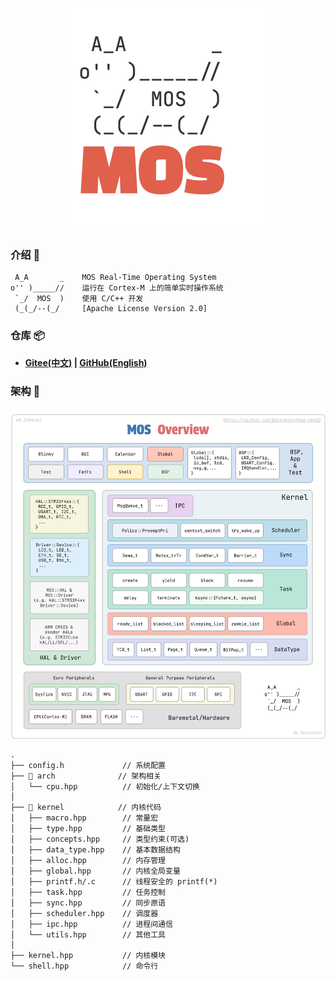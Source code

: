 <p align="center">
<img src="pic/mos_logo.svg">
</p>

### 介绍 🦉
```
 A_A       _    MOS Real-Time Operating System
o'' )_____//    运行在 Cortex-M 上的简单实时操作系统
 `_/  MOS  )    使用 C/C++ 开发
 (_(_/--(_/     [Apache License Version 2.0]
```

### 仓库 📦
- **[Gitee(中文)](https://gitee.com/Eplankton/mos-core) | [GitHub(English)](https://github.com/Eplankton/mos-core)**

### 架构 🏀
<img src="pic/mos_arch.svg">

```
.
├── config.h             // 系统配置
├── 📁 arch              // 架构相关
│   └── cpu.hpp          // 初始化/上下文切换
│
├── 📁 kernel            // 内核代码
│   ├── macro.hpp        // 常量宏
│   ├── type.hpp         // 基础类型
│   ├── concepts.hpp     // 类型约束(可选)
│   ├── data_type.hpp    // 基本数据结构
│   ├── alloc.hpp        // 内存管理
│   ├── global.hpp       // 内核全局变量
│   ├── printf.h/.c      // 线程安全的 printf(*)
│   ├── task.hpp         // 任务控制
│   ├── sync.hpp         // 同步原语
│   ├── scheduler.hpp    // 调度器
│   ├── ipc.hpp          // 进程间通信
│   └── utils.hpp        // 其他工具
│
├── kernel.hpp           // 内核模块
└── shell.hpp            // 命令行
```